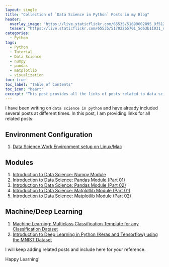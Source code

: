 ```yaml
---
layout: single
title: "Collection of `Data Science in Python` Posts in my Blog"
header:
  overlay_image: "https://live.staticflickr.com/65535/51699602895_9f512e632d_o.png"
  teaser: "https://live.staticflickr.com/65535/51702265701_5d63b11031_o.png"
categories:
  - Python
tags:
  - Python
  - Tutorial
  - Data Science
  - numpy
  - pandas
  - matplotlib
  - visualization
toc: true
toc_label: "Table of Contents"
toc_icon: "heart"
excerpt: "This post provides all the links of posts related to data science in python."
---
```


I have been writing on `data science in python` and have already included several posts at different times. In this post, I am providing links for all related posts:

## Environment Configuration
1. [Data Science Work Environment setup on Linux/Mac](https://shantoroy.com/data%20science/data-science-environment-python-r-julia/)

## Modules
1. [Introduction to Data Science: Numpy Module](https://shantoroy.com/python/intro-to-data-science-numpy-module/)
2. [Introduction to Data Science: Pandas Module (Part 01)](https://shantoroy.com/python/intro-to-data-science-pandas-module/)
3. [Introduction to Data Science: Pandas Module (Part 02)](https://shantoroy.com/python/intro-to-data-science-pandas-module-part-2/)
4. [Introduction to Data Science: Matplotlib Module (Part 01)](https://shantoroy.com/python/intro-to-data-science-matplotlib-module/)
5. [Introduction to Data Science: Matplotlib Module (Part 02)](https://shantoroy.com/python/intro-to-data-science-data-visualization-matplotlib-part-2/)

## Machine/Deep Learning
1. [Machine Learning: Multiclass Classification Template for any Classification Dataset](https://shantoroy.com/machine-learning/machine-learning-multiclass-classification-template/)
2. [Introduction to Deep Learning in Python (Keras and Tensorflow) using the MNIST Dataset](https://shantoroy.com/machine-learning/intro-to-deep-learning-with-mnist-data-prediction/)

I will keep adding related posts and include here for your reference.

Happy Learning!
<!--stackedit_data:
eyJoaXN0b3J5IjpbLTE4NzA2NzkwNTksMTIzNDYwMDU2OCwtMT
Y0NDgwODYxOSwxNTYxODEzODI1XX0=
-->